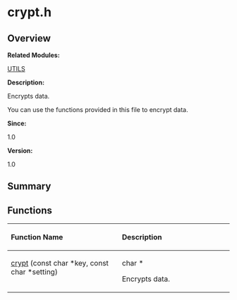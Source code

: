 # crypt.h<a name="EN-US_TOPIC_0000001055308031"></a>

## **Overview**<a name="section1695467569084829"></a>

**Related Modules:**

[UTILS](utils.md)

**Description:**

Encrypts data. 

You can use the functions provided in this file to encrypt data.

**Since:**

1.0

**Version:**

1.0

## **Summary**<a name="section1233793640084829"></a>

## Functions<a name="func-members"></a>

<a name="table1816976466084829"></a>
<table><thead align="left"><tr id="row932433416084829"><th class="cellrowborder" valign="top" width="50%" id="mcps1.1.3.1.1"><p id="p1089251919084829"><a name="p1089251919084829"></a><a name="p1089251919084829"></a>Function Name</p>
</th>
<th class="cellrowborder" valign="top" width="50%" id="mcps1.1.3.1.2"><p id="p506552730084829"><a name="p506552730084829"></a><a name="p506552730084829"></a>Description</p>
</th>
</tr>
</thead>
<tbody><tr id="row1096408689084829"><td class="cellrowborder" valign="top" width="50%" headers="mcps1.1.3.1.1 "><p id="p1061558824084829"><a name="p1061558824084829"></a><a name="p1061558824084829"></a><a href="utils.md#gaa25acd51546dafe1b44c97de30188589">crypt</a> (const char *key, const char *setting)</p>
</td>
<td class="cellrowborder" valign="top" width="50%" headers="mcps1.1.3.1.2 "><p id="p1908746778084829"><a name="p1908746778084829"></a><a name="p1908746778084829"></a>char * </p>
<p id="p1224720856084829"><a name="p1224720856084829"></a><a name="p1224720856084829"></a>Encrypts data. </p>
</td>
</tr>
</tbody>
</table>


